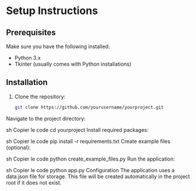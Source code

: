 # Setup Instructions

## Prerequisites

Make sure you have the following installed:

- Python 3.x
- Tkinter (usually comes with Python installations)

## Installation

1. Clone the repository:
   ```sh
   git clone https://github.com/yourusername/yourproject.git
Navigate to the project directory:

sh
Copier le code
cd yourproject
Install required packages:

sh
Copier le code
pip install -r requirements.txt
Create example files (optional):

sh
Copier le code
python create_example_files.py
Run the application:

sh
Copier le code
python app.py
Configuration
The application uses a data.json file for storage. This file will be created automatically in the project root if it does not exist.